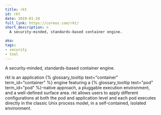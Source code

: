 ```yaml
---
title: rkt
id: rkt
date: 2019-01-24
full_link: https://coreos.com/rkt/
short_description: >
  A security-minded, standards-based container engine.

aka: 
tags:
- security
- tool
---
```

 A security-minded, standards-based container engine.

<!--more--> 

rkt is an application {% glossary_tooltip text="container" term_id="container" %} engine featuring a {% glossary_tooltip text="pod" term_id="pod" %}-native approach, a pluggable execution environment, and a well-defined surface area. rkt allows users to apply different configurations  at both the pod and application level and each pod executes directly in the classic Unix process model, in a self-contained, isolated environment.
